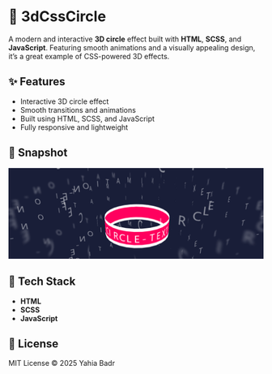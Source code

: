 # 🔵 3dCssCircle

A modern and interactive **3D circle** effect built with **HTML**, **SCSS**, and **JavaScript**. Featuring smooth animations and a visually appealing design, it’s a great example of CSS-powered 3D effects.

## ✨ Features
- Interactive 3D circle effect
- Smooth transitions and animations
- Built using HTML, SCSS, and JavaScript
- Fully responsive and lightweight

## 📸 Snapshot

![3D Circle Snapshot](screenshot.png)

## 🚀 Tech Stack
- **HTML**
- **SCSS**
- **JavaScript**

## 📄 License
MIT License © 2025 Yahia Badr

